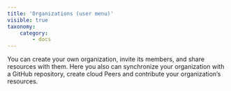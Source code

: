 ```yaml
---
title: 'Organizations (user menu)'
visible: true
taxonomy:
    category:
        - docs
---
```


You can create your own organization, invite its members, and share resources with them. Here you also can synchronize your organization with a GitHub repository, create cloud Peers and contribute your organization’s resources.
